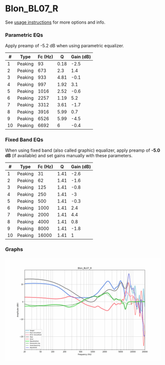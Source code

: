 # Blon_BL07_R
See [usage instructions](https://github.com/jaakkopasanen/AutoEq#usage) for more options and info.

### Parametric EQs
Apply preamp of -5.2 dB when using parametric equalizer.

|   # | Type    |   Fc (Hz) |    Q |   Gain (dB) |
|-----|---------|-----------|------|-------------|
|   1 | Peaking |        93 | 0.18 |        -2.5 |
|   2 | Peaking |       673 | 2.3  |         1.4 |
|   3 | Peaking |       933 | 4.81 |        -0.1 |
|   4 | Peaking |       997 | 1.92 |         3.1 |
|   5 | Peaking |      1016 | 2.52 |        -0.6 |
|   6 | Peaking |      2257 | 1.19 |         5.2 |
|   7 | Peaking |      3312 | 3.61 |        -1.7 |
|   8 | Peaking |      3916 | 5.99 |         0.7 |
|   9 | Peaking |      6526 | 5.99 |        -4.5 |
|  10 | Peaking |      6692 | 6    |        -0.4 |

### Fixed Band EQs
When using fixed band (also called graphic) equalizer, apply preamp of **-5.0 dB** (if available) and set gains manually with these parameters.

|   # | Type    |   Fc (Hz) |    Q |   Gain (dB) |
|-----|---------|-----------|------|-------------|
|   1 | Peaking |        31 | 1.41 |        -2.6 |
|   2 | Peaking |        62 | 1.41 |        -1.6 |
|   3 | Peaking |       125 | 1.41 |        -0.8 |
|   4 | Peaking |       250 | 1.41 |        -3   |
|   5 | Peaking |       500 | 1.41 |        -0.3 |
|   6 | Peaking |      1000 | 1.41 |         2.4 |
|   7 | Peaking |      2000 | 1.41 |         4.4 |
|   8 | Peaking |      4000 | 1.41 |         0.8 |
|   9 | Peaking |      8000 | 1.41 |        -1.8 |
|  10 | Peaking |     16000 | 1.41 |         1   |

### Graphs
![](./Blon_BL07_R.png)

